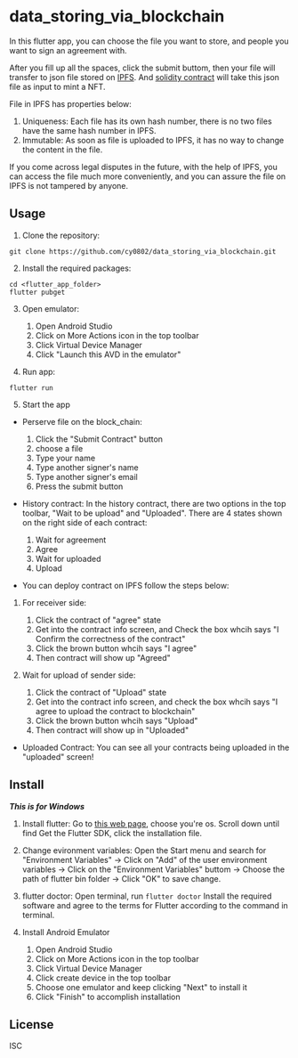 # data_storing_via_blockchain
In this flutter app, you can choose the file you want to store, and people you want to sign an agreement with. 

After you fill up all the spaces, click the submit buttom, then your file will transfer to json file stored on [IPFS](https://ipfs.tech/). And [solidity contract](./blockChain/fileStore.sol) will take this json file as input to mint a NFT. 

File in IPFS has properties below:
1. Uniqueness: Each file has its own hash number, there is no two files have the same hash number in IPFS.
2. Immutable: As soon as file is uploaded to IPFS, it has no way to change the content in the file.


If you come across legal disputes in the future, with the help of IPFS, you can access the file much more conveniently, and you can assure the file on IPFS is not tampered by anyone.

## Usage

1. Clone the repository:
```
git clone https://github.com/cy0802/data_storing_via_blockchain.git
```

2. Install the required packages:
```
cd <flutter_app_folder>
flutter pubget
```

3. Open emulator:
    1. Open Android Studio 
    2. Click on More Actions icon in the top toolbar 
    3. Click Virtual Device Manager 
    4. Click "Launch this AVD in the emulator"

4. Run app:
```
flutter run
```
5. Start the app
- Perserve file on the block_chain:
    1. Click the "Submit Contract" button
    2. choose a file
    3. Type your name
    4. Type another signer's name
    5. Type another signer's email
    6. Press the submit button
    
- History contract:
In the history contract, there are two options in the top toolbar, "Wait to be upload" and "Uploaded". There are 4 states shown on the right side of each contract:
    1. Wait for agreement
    2. Agree
    3. Wait for uploaded
    4. Upload

- You can deploy contract on IPFS follow the steps below:
1. For receiver side:
    1. Click the contract of "agree" state
    2. Get into the contract info screen, and Check the box whcih says "I Confirm the correctness of the contract"
    3. Click the brown button whcih says "I agree" 
    4. Then contract will show up "Agreed" 

2. Wait for upload of sender side: 
    1. Click the contract of "Upload" state
    2. Get into the contract info screen, and check the box whcih says "I agree to upload the contract to blockchain"
    3. Click the brown button whcih says "Upload"
    4. Then contract will show up in "Uploaded"

- Uploaded Contract: 
You can see all your contracts being uploaded in the "uploaded" screen!

## Install
**_This is for Windows_**

1. Install flutter: 
Go to [this web page](https://docs.flutter.dev/get-started/install), choose you're os. Scroll down until find Get the Flutter SDK, click the installation file.

2. Change evironment variables:
Open the Start menu and search for "Environment Variables" -> Click on "Add" of the user environment variables -> Click on the "Environment Variables" buttom -> Choose the path of flutter bin folder -> Click "OK" to save change.

3. flutter doctor: 
Open terminal, run `flutter doctor` Install the required software and agree to the terms for Flutter according to the command in terminal. 

4. Install Android Emulator
    1. Open Android Studio
    2. Click on More Actions icon in the top toolbar 
    3. Click Virtual Device Manager 
    4. Click create device in the top toolbar 
    5. Choose one emulator and keep clicking "Next" to install it 
    6. Click "Finish" to accomplish installation

## License

ISC
